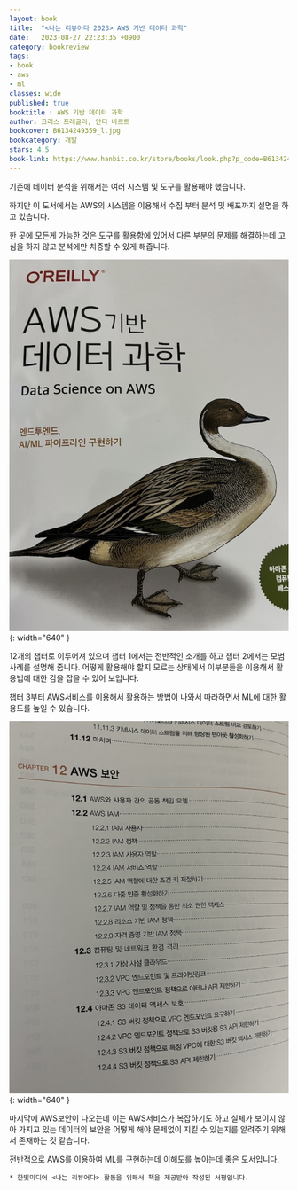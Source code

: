 ```yaml
---
layout: book
title:  "<나는 리뷰어다 2023> AWS 기반 데이터 과학"
date:   2023-08-27 22:23:35 +0900
category: bookreview
tags:
- book
- aws
- ml
classes: wide
published: true
booktitle : AWS 기반 데이터 과학
author: 크리스 프레글리, 안티 바르트
bookcover: B6134249359_l.jpg
bookcategory: 개발
stars: 4.5
book-link: https://www.hanbit.co.kr/store/books/look.php?p_code=B6134249359
---
```


기존에 데이터 분석을 위해서는 여러 시스템 및 도구를 활용해야 했습니다.
 
하지만 이 도서에서는 AWS의 시스템을 이용해서 수집 부터 분석 및 배포까지 설명을 하고 있습니다. 

한 곳에 모든게 가능한 것은 도구를 활용함에 있어서 다른 부분의 문제를 해결하는데 고심을 하지 않고 분석에만 치중할 수 있게 해줍니다.

![](/images/reviewer_202308_02.jpg){: width="640" }


12개의 챕터로 이루어져 있으며
챕터 1에서는 전반적인 소개를 하고 챕터 2에서는 모범사례를 설명해 줍니다. 어떻게 활용해야 할지 모르는 상태에서 이부분들을 이용해서 활용법에 대한 감을 잡을 수 있어 보입니다.
 
챕터 3부터 AWS서비스를 이용해서 활용하는 방법이 나와서 따라하면서  ML에 대한 활용도를 높일 수 있습니다.

![](/images/reviewer_202308_01.jpg){: width="640" }

마지막에 AWS보안이 나오는데 이는 AWS서비스가 복잡하기도 하고 실체가 보이지 않아 가지고 있는 데이터의 보안을 어떻게 해야 문제없이 지킬 수 있는지를 알려주기 위해서 존재하는 것 같습니다.
 
전반적으로  AWS를 이용하여 ML를 구현하는데 이해도를 높이는데 좋은 도서입니다.
 

```* 한빛미디어 <나는 리뷰어다> 활동을 위해서 책을 제공받아 작성된 서평입니다.```

